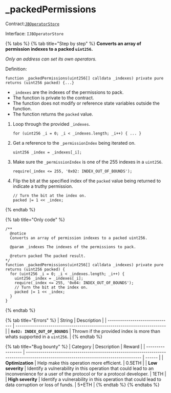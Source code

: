 # \_packedPermissions

Contract:[`JBOperatorStore`](../)​‌

Interface: `IJBOperatorStore`

{% tabs %}
{% tab title="Step by step" %}
**Converts an array of permission indexes to a packed `uint256`.**

_Only an address can set its own operators._

Definition:

```solidity
function _packedPermissions(uint256[] calldata _indexes) private pure returns (uint256 packed) {...}
```

* `_indexes` are the indexes of the permissions to pack.
* The function is private to the contract. 
* The function does not modify or reference state variables outside the function.
* The function returns the `packed` value.



1.  Loop through the provided `_indexes`.

    ```solidity
    for (uint256 _i = 0; _i < _indexes.length; _i++) { ... }
    ```


2.  Get a reference to the `_permissionIndex` being iterated on.

    ```solidity
    uint256 _index = _indexes[_i];
    ```


3.  Make sure the `_permissionIndex` is one of the 255 indexes in a `uint256`.

    ```solidity
    require(_index <= 255, '0x02: INDEX_OUT_OF_BOUNDS');
    ```


4.  Flip the bit at the specified index of the `packed` value being returned to indicate a truthy permission.

    ```solidity
    // Turn the bit at the index on.
    packed |= 1 << _index;
    ```
{% endtab %}

{% tab title="Only code" %}
```solidity
/** 
  @notice 
  Converts an array of permission indexes to a packed uint256.

  @param _indexes The indexes of the permissions to pack.

  @return packed The packed result.
*/
function _packedPermissions(uint256[] calldata _indexes) private pure returns (uint256 packed) {
  for (uint256 _i = 0; _i < _indexes.length; _i++) {
    uint256 _index = _indexes[_i];
    require(_index <= 255, '0x04: INDEX_OUT_OF_BOUNDS');
    // Turn the bit at the index on.
    packed |= 1 << _index;
  }
}
```
{% endtab %}

{% tab title="Errors" %}
| String                          | Description                                                               |
| ------------------------------- | ------------------------------------------------------------------------- |
| **`0x02: INDEX_OUT_OF_BOUNDS`** | Thrown if the provided index is more than whats supported in a `uint256`. |
{% endtab %}

{% tab title="Bug bounty" %}
| Category          | Description                                                                                                                            | Reward |
| ----------------- | -------------------------------------------------------------------------------------------------------------------------------------- | ------ |
| **Optimization**  | Help make this operation more efficient.                                                                                               | 0.5ETH |
| **Low severity**  | Identify a vulnerability in this operation that could lead to an inconvenience for a user of the protocol or for a protocol developer. | 1ETH   |
| **High severity** | Identify a vulnerability in this operation that could lead to data corruption or loss of funds.                                        | 5+ETH  |
{% endtab %}
{% endtabs %}


